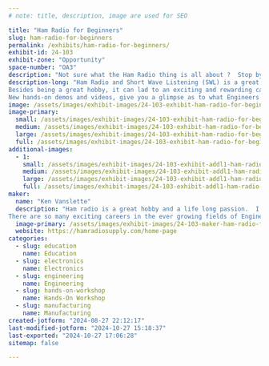 ```yaml
---
# note: title, description, image are used for SEO

title: "Ham Radio for Beginners"
slug: ham-radio-for-beginners
permalink: /exhibits/ham-radio-for-beginners/
exhibit-id: 24-103
exhibit-zone: "Opportunity"
space-number: "OA3"
description: "Not sure what the Ham Radio thing is all about ?  Stop by and check it out."
description-long: "Ham Radio and Short Wave Listening (SWL) is a great way to explore electronics technology and have fun doing it.
Besides being a great hobby, it can lad to an exciting and rewarding career in the fields of Technology, Manufacturing and Education.
New hands-on demos and videos, give you a glimpse as to what Engineers do every day on the job"
image: /assets/images/exhibit-images/24-103-exhibit-ham-radio-for-beginners-43-makerfaire-w1hv-maker-2024-9147-large.jpg
image-primary: 
  small: /assets/images/exhibit-images/24-103-exhibit-ham-radio-for-beginners-43-makerfaire-w1hv-maker-2024-9147-small.jpg
  medium: /assets/images/exhibit-images/24-103-exhibit-ham-radio-for-beginners-43-makerfaire-w1hv-maker-2024-9147-medium.jpg
  large: /assets/images/exhibit-images/24-103-exhibit-ham-radio-for-beginners-43-makerfaire-w1hv-maker-2024-9147-large.jpg
  full: /assets/images/exhibit-images/24-103-exhibit-ham-radio-for-beginners-43-makerfaire-w1hv-maker-2024-9147-full.jpg
additional-images: 
  - 1:
    small: /assets/images/exhibit-images/24-103-exhibit-addl1-ham-radio-for-beginners-makerfaire-electrons-2024-small.jpg
    medium: /assets/images/exhibit-images/24-103-exhibit-addl1-ham-radio-for-beginners-makerfaire-electrons-2024-medium.jpg
    large: /assets/images/exhibit-images/24-103-exhibit-addl1-ham-radio-for-beginners-makerfaire-electrons-2024-large.jpg
    full: /assets/images/exhibit-images/24-103-exhibit-addl1-ham-radio-for-beginners-makerfaire-electrons-2024-full.jpg
maker: 
  name: "Ken Vanslette"
  description: "Ham radio is a great hobby and a life long passion.  I started out in Grade school building radio kits, and listening to far away shortwave stations.  I was hooked.  I studied engineering at University and eventually got a Ham Radio license.
There are so many exciting careers in the ever growing fields of Engineering, Manufacturing and Education.  Explore what Engineers and Technologists do every day on the job."
  image-primary: /assets/images/exhibit-images/24-103-maker-ham-radio-for-beginners-makerfaire-w1hv-maker-2024-medium.jpg
  website: https://hamradiosupply.com/home-page
categories: 
  - slug: education
    name: Education
  - slug: electronics
    name: Electronics
  - slug: engineering
    name: Engineering
  - slug: hands-on-workshop
    name: Hands-On Workshop
  - slug: manufacturing
    name: Manufacturing
created-jotform: "2024-08-27 22:12:17"
last-modified-jotform: "2024-10-27 15:18:37"
last-exported: "2024-10-27 17:06:28"
sitemap: false

---
```

